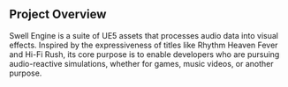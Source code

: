 ## Project Overview
Swell Engine is a suite of UE5 assets that processes audio data into visual effects. Inspired by the expressiveness of titles like Rhythm Heaven Fever and Hi-Fi Rush, its core purpose is to enable developers who are pursuing audio-reactive simulations, whether for games, music videos, or another purpose.
